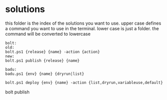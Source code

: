 # solutions

this folder is the index of the solutions you want to use. upper case defines a command you want to use in the terminal. lower case is just a folder. the command will be converted to lowercase

```
bolt:
old:
bolt.ps1 {release} {name} -action {action}
new: 
bolt.ps1 publish {release} {name}

badu:
badu.ps1 {env} {name} {dryrun|list}

bolt.ps1 deploy {env} {name} -action {list,dryrun,variableuse,default}
```
bolt publish 